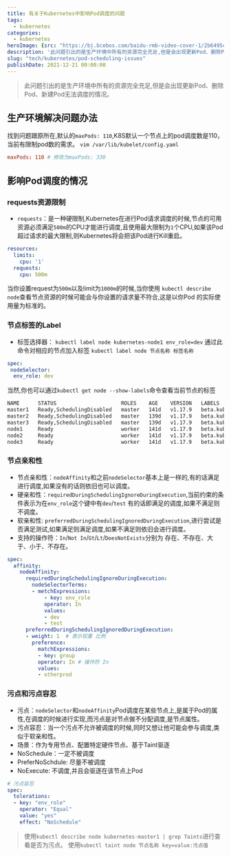 ```yaml
---
title: 有关于Kubernetes中影响Pod调度的问题
tags:
  - kubernetes
categories:
  - kubernetes
heroImage: {src: "https://bj.bcebos.com/baidu-rmb-video-cover-1/2b6495c8749e3f4e4369e28cb50eeb87.png",inferSize: true}
description: '此问题引出的是生产环境中所有的资源完全充足,但是会出现更新Pod、删除Pod、新建Pod无法调度的情况。'
slug: "tech/kubernetes/pod-scheduling-issues"
publishDate: 2021-12-21 00:00:00
---
```


> 此问题引出的是生产环境中所有的资源完全充足,但是会出现更新Pod、删除Pod、新建Pod无法调度的情况。

## 生产环境解决问题办法

找到问题跟原所在,默认的`maxPods: 110`,K8S默认一个节点上的pod调度数是110，当前有限制pod数的需求。
`vim /var/lib/kubelet/config.yaml`

```conf
maxPods: 110 # 修改为maxPods: 330
```

## 影响Pod调度的情况

### requests资源限制

- `requests`：是一种硬限制,Kubernetes在进行Pod请求调度的时候,节点的可用资源必须满足`500m`的CPU才能进行调度,且使用最大限制为`1`个CPU,如果该Pod超过请求的最大限制,则Kubernetes将会把该Pod进行Kill重启。

```yaml
resources:
  limits:
    cpu: '1'
  requests:
    cpu: 500m
```

当你设置request为`500m`以及limit为`1000m`的时候,当你使用 `kubectl describe node`查看节点资源的时候可能会与你设置的请求量不符合,这是以你Pod
的实际使用量为标准的。

### 节点标签的Label

- 标签选择器： `kubectl label node kubernetes-node1 env_role=dev` 通过此命令对相应的节点加入标签 `kubectl label node 节点名称 标签名称`

```yaml
spec:
 nodeSelector: 
  env_role: dev
```

当然,你也可以通过`kubectl get node --show-labels`命令查看当前节点的标签

```bash
NAME      STATUS                     ROLES    AGE    VERSION   LABELS
master1   Ready,SchedulingDisabled   master   141d   v1.17.9   beta.kubernetes.io/arch=amd64,beta.kubernetes.io/os=linux,kubernetes.io/arch=amd64,kubernetes.io/hostname=master1,kubernetes.io/os=linux,node-role.kubernetes.io/master=
master2   Ready,SchedulingDisabled   master   139d   v1.17.9   beta.kubernetes.io/arch=amd64,beta.kubernetes.io/os=linux,kubernetes.io/arch=amd64,kubernetes.io/hostname=master2,kubernetes.io/os=linux,node-role.kubernetes.io/master=
master3   Ready,SchedulingDisabled   master   139d   v1.17.9   beta.kubernetes.io/arch=amd64,beta.kubernetes.io/os=linux,kubernetes.io/arch=amd64,kubernetes.io/hostname=master3,kubernetes.io/os=linux,node-role.kubernetes.io/master=
node1     Ready                      worker   141d   v1.17.9   beta.kubernetes.io/arch=amd64,beta.kubernetes.io/os=linux,kubernetes.io/arch=amd64,kubernetes.io/hostname=node1,kubernetes.io/os=linux,node-role.kubernetes.io/worker=
node2     Ready                      worker   141d   v1.17.9   beta.kubernetes.io/arch=amd64,beta.kubernetes.io/os=linux,kubernetes.io/arch=amd64,kubernetes.io/hostname=node2,kubernetes.io/os=linux,node-role.kubernetes.io/worker=
node3     Ready                      worker   141d   v1.17.9   beta.kubernetes.io/arch=amd64,beta.kubernetes.io/os=linux,kubernetes.io/arch=amd64,kubernetes.io/hostname=node3,kubernetes.io/os=linux,node-role.kubernetes.io/worker=
```

### 节点亲和性

- 节点亲和性：`nodeAffinity`和之前`nodeSelector`基本上是一样的,有的话满足进行调度,如果没有的话则依旧也可以调度。
- 硬亲和性：`requiredDuringSchedulingIgnoreDuringExecution`,当前约束的条件表示为在`env_role`这个键中有`dev`/`test` 有的话即满足的调度,如果不满足则不调度。
- 软亲和性: `preferredDuringSchedulingIgnoredDuringExecution`,进行尝试是否满足测试,如果满足则满足调度,如果不满足则依旧会进行调度。
- 支持的操作符：`In`/`Not In`/`Gt`/`Lt`/`DoesNotExists`分别为 存在、不存在、大于、小于、不存在。

```yaml
spec:
  affinity:
    nodeAffinity:
      requiredDuringSchedulingIgnoreDuringExecution:
        nodeSelectorTerms:
        - metchExpressions:
            - key: env_role
            operator: In
            values:
            - dev
            - test
      preferredDuringSchedulingIgnoredDuringExecution:
      - weight: 1  # 表示权重 比例
        preference:
          matchExpressions:
          - key: group
          operator: In # 操作符 In 
          values:
          - otherprod
```

### 污点和污点容忍

- 污点：`nodeSelector`和`nodeAffinity`Pod调度在某些节点上,是属于Pod的属性,在调度的时候进行实现,而污点是对节点做不分配调度,是节点属性。
- 污点容忍：当一个污点不允许被调度的时候,同时又想让他可能会参与调度,类似于软亲和性。
- 场景：作为专用节点、配置特定硬件节点、基于Taint驱逐
- NoSchedule：一定不被调度
- PreferNoSchdule: 尽量不被调度
- NoExecute: 不调度,并且会驱逐在该节点上Pod

```yaml
# 污点容忍
spec:
  tolerations:
  - key: "env_role"
    operator: "Equal"
    value: "yes"
    effect: "NoSchedule"
```

> 使用`kubectl describe node kubernetes-master1 | grep Taints`进行查看是否为污点。
> 使用`kubectl taint node 节点名称 key=value:污点值`